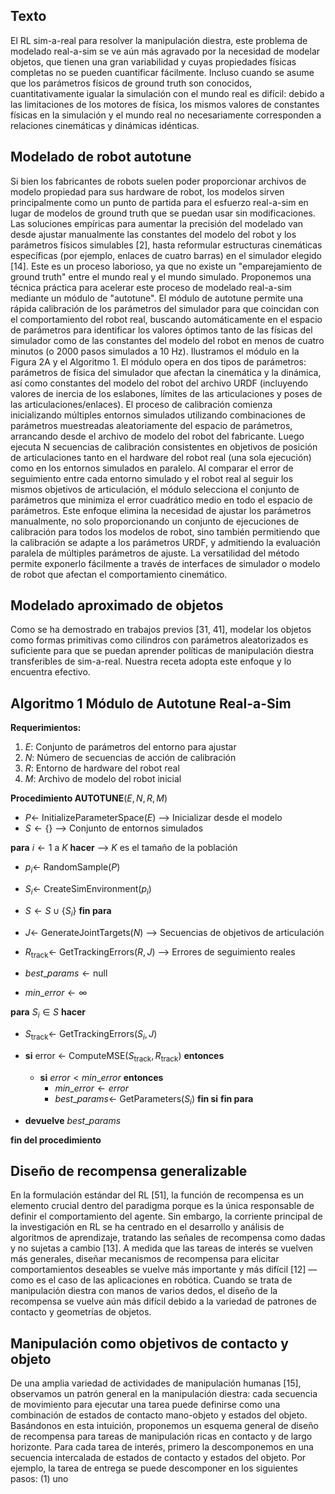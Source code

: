 ## Texto

El RL sim-a-real para resolver la manipulación diestra, este problema de modelado real-a-sim se ve aún más agravado por la necesidad de modelar objetos, que tienen una gran variabilidad y cuyas propiedades físicas completas no se pueden cuantificar fácilmente. Incluso cuando se asume que los parámetros físicos de ground truth son conocidos, cuantitativamente igualar la simulación con el mundo real es difícil: debido a las limitaciones de los motores de física, los mismos valores de constantes físicas en la simulación y el mundo real no necesariamente corresponden a relaciones cinemáticas y dinámicas idénticas.

## Modelado de robot autotune

Si bien los fabricantes de robots suelen poder proporcionar archivos de modelo propiedad para sus hardware de robot, los modelos sirven principalmente como un punto de partida para el esfuerzo real-a-sim en lugar de modelos de ground truth que se puedan usar sin modificaciones. Las soluciones empíricas para aumentar la precisión del modelado van desde ajustar manualmente las constantes del modelo del robot y los parámetros físicos simulables [2], hasta reformular estructuras cinemáticas específicas (por ejemplo, enlaces de cuatro barras) en el simulador elegido [14]. Este es un proceso laborioso, ya que no existe un "emparejamiento de ground truth" entre el mundo real y el mundo simulado. Proponemos una técnica práctica para acelerar este proceso de modelado real-a-sim mediante un módulo de "autotune". El módulo de autotune permite una rápida calibración de los parámetros del simulador para que coincidan con el comportamiento del robot real, buscando automáticamente en el espacio de parámetros para identificar los valores óptimos tanto de las físicas del simulador como de las constantes del modelo del robot en menos de cuatro minutos (o 2000 pasos simulados a 10 Hz). Ilustramos el módulo en la Figura 2A y el Algoritmo 1. El módulo opera en dos tipos de parámetros: parámetros de física del simulador que afectan la cinemática y la dinámica, así como constantes del modelo del robot del archivo URDF (incluyendo valores de inercia de los eslabones, límites de las articulaciones y poses de las articulaciones/enlaces). El proceso de calibración comienza inicializando múltiples entornos simulados utilizando combinaciones de parámetros muestreadas aleatoriamente del espacio de parámetros, arrancando desde el archivo de modelo del robot del fabricante. Luego ejecuta N secuencias de calibración consistentes en objetivos de posición de articulaciones tanto en el hardware del robot real (una sola ejecución) como en los entornos simulados en paralelo. Al comparar el error de seguimiento entre cada entorno simulado y el robot real al seguir los mismos objetivos de articulación, el módulo selecciona el conjunto de parámetros que minimiza el error cuadrático medio en todo el espacio de parámetros. Este enfoque elimina la necesidad de ajustar los parámetros manualmente, no solo proporcionando un conjunto de ejecuciones de calibración para todos los modelos de robot, sino también permitiendo que la calibración se adapte a los parámetros URDF, y admitiendo la evaluación paralela de múltiples parámetros de ajuste. La versatilidad del método permite exponerlo fácilmente a través de interfaces de simulador o modelo de robot que afectan el comportamiento cinemático.

## Modelado aproximado de objetos

Como se ha demostrado en trabajos previos [31, 41], modelar los objetos como formas primitivas como cilindros con parámetros aleatorizados es suficiente para que se puedan aprender políticas de manipulación diestra transferibles de sim-a-real. Nuestra receta adopta este enfoque y lo encuentra efectivo.

## Algoritmo 1 Módulo de Autotune Real-a-Sim

**Requerimientos:**
1. $E$: Conjunto de parámetros del entorno para ajustar
2. $N$: Número de secuencias de acción de calibración
3. $R$: Entorno de hardware del robot real
4. $M$: Archivo de modelo del robot inicial

**Procedimiento AUTOTUNE**($E, N, R, M$)
- $P \leftarrow$ InitializeParameterSpace($E$)  ⟶ Inicializar desde el modelo
- $S \leftarrow \{\}$  ⟶ Conjunto de entornos simulados

**para** $i \leftarrow 1$ a $K$ **hacer**  ⟶ $K$ es el tamaño de la población
- $p_i \leftarrow$ RandomSample($P$)
- $S_i \leftarrow$ CreateSimEnvironment($p_i$)
- $S \leftarrow S \cup \{S_i\}$
**fin para**

- $J \leftarrow$ GenerateJointTargets($N$)  ⟶ Secuencias de objetivos de articulación
- $R_{\text{track}} \leftarrow$ GetTrackingErrors($R, J$)  ⟶ Errores de seguimiento reales
- $best\_params \leftarrow \text{null}$
- $min\_error \leftarrow \infty$

**para** $S_i \in S$ **hacer**
- $S_{\text{track}} \leftarrow$ GetTrackingErrors($S_i, J$)
- **si** error $\leftarrow$ ComputeMSE($S_{\text{track}}, R_{\text{track}}$) **entonces**
  - **si** $error < min\_error$ **entonces**
    - $min\_error \leftarrow error$
    - $best\_params \leftarrow$ GetParameters($S_i$)
  **fin si**
**fin para**

- **devuelve** $best\_params$

**fin del procedimiento**

## Diseño de recompensa generalizable

En la formulación estándar del RL [51], la función de recompensa es un elemento crucial dentro del paradigma porque es la única responsable de definir el comportamiento del agente. Sin embargo, la corriente principal de la investigación en RL se ha centrado en el desarrollo y análisis de algoritmos de aprendizaje, tratando las señales de recompensa como dadas y no sujetas a cambio [13]. A medida que las tareas de interés se vuelven más generales, diseñar mecanismos de recompensa para elicitar comportamientos deseables se vuelve más importante y más difícil [12] —como es el caso de las aplicaciones en robótica. Cuando se trata de manipulación diestra con manos de varios dedos, el diseño de la recompensa se vuelve aún más difícil debido a la variedad de patrones de contacto y geometrías de objetos.

## Manipulación como objetivos de contacto y objeto

De una amplia variedad de actividades de manipulación humanas [15], observamos un patrón general en la manipulación diestra: cada secuencia de movimiento para ejecutar una tarea puede definirse como una combinación de estados de contacto mano-objeto y estados del objeto. Basándonos en esta intuición, proponemos un esquema general de diseño de recompensa para tareas de manipulación ricas en contacto y de largo horizonte. Para cada tarea de interés, primero la descomponemos en una secuencia intercalada de estados de contacto y estados del objeto. Por ejemplo, la tarea de entrega se puede descomponer en los siguientes pasos: (1) uno